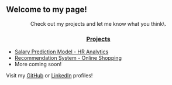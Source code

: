 
## Welcome to my page! ##

<center>Check out my projects and let me know what you think\.</center>

### <center><u>Projects</u> ###
* [Salary Prediction Model - HR Analytics](https://github.com/dditucci/salary-prediction-portfolio)
* [Recommendation System - Online Shopping](https://github.com/dditucci/E-Commerce-Recommendations)
* More coming soon\!</center>

Visit my [GitHub](https://github.com/dditucci) or [LinkedIn](https://linkedin.com/in/dominick-ditucci/) profiles\!
